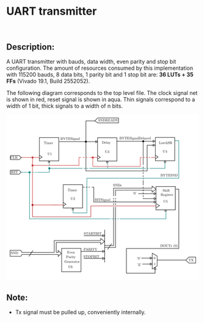 # UART transmitter<br><br>

## Description:
A UART transmitter with bauds, data width, even parity and stop bit configuration.
The amount of resources consumed by this implementation with 115200 bauds, 8 data bits, 1 parity bit and 1 stop bit are: <strong>36 LUTs + 35 FFs</strong> (Vivado 19.1, Build 2552052).

The following diagram corresponds to the top level file. The clock signal net is shown in red, reset signal is shown in aqua. Thin signals correspond to a width of 1 bit, thick signals to a width of n bits.

![Circuit's diagram](SerialTx.png)





## Note:
- Tx signal must be pulled up, conveniently internally.
